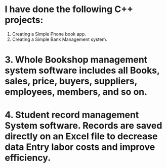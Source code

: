 # I have done the following C++ projects:
1. Creating a Simple Phone book app.
2. Creating a Simple Bank Management system.
# 3. Whole Bookshop management system software includes all Books, sales, price, buyers, suppliers, employees, members, and so on.
# 4. Student record management System software. Records are saved directly on an Excel file to decrease data Entry labor costs and improve efficiency.
